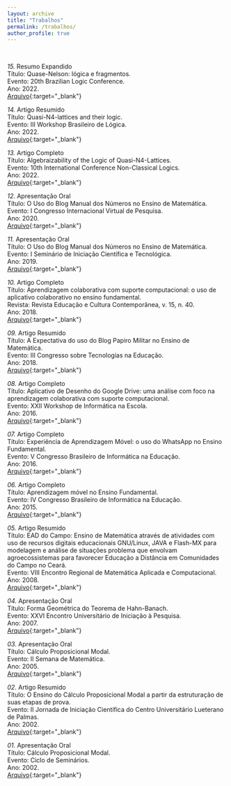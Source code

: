 ```yaml
---
layout: archive
title: "Trabalhos"
permalink: /trabalhos/
author_profile: true
---
```


<br />

*15.* Resumo Expandido <br />
Título: Quase-Nelson: lógica e fragmentos. <br />
Evento: 20th Brazilian Logic Conference. <br />
Ano: 2022. <br />
[Arquivo](/assets/files/15_EBL.pdf){:target="_blank"}

*14.* Artigo Resumido <br />
Título: Quasi-N4-lattices and their logic. <br />
Evento: III Workshop Brasileiro de Lógica. <br />
Ano: 2022. <br />
[Arquivo](/assets/files/14_WBL.pdf){:target="_blank"}

*13.* Artigo Completo <br />
Título: Algebraizability of the Logic of Quasi-N4-Lattices. <br />
Evento: 10th International Conference Non-Classical Logics. <br />
Ano: 2022. <br />
[Arquivo](/assets/files/13_NCL.pdf){:target="_blank"}

*12.* Apresentação Oral <br />
Título: O Uso do Blog Manual dos Números no Ensino de Matemática. <br />
Evento: I Congresso Internacional Virtual de Pesquisa. <br />
Ano: 2020. <br />
[Arquivo](/assets/files/12_CONINP.pdf){:target="_blank"}

*11.* Apresentação Oral <br />
Título: O Uso do Blog Manual dos Números no Ensino de Matemática. <br />
Evento: I Seminário de Iniciação Científica e Tecnológica. <br />
Ano: 2019. <br />
[Arquivo](/assets/files/11_SEMIC.pdf){:target="_blank"}

*10.* Artigo Completo <br />
Título: Aprendizagem colaborativa com suporte computacional: o uso de aplicativo colaborativo no ensino fundamental. <br />
Revista: Revista Educação e Cultura Contemporânea, v. 15, n. 40. <br />
Ano: 2018. <br />
[Arquivo](/assets/files/10_RECC.pdf){:target="_blank"}

*09.* Artigo Resumido <br />
Título: A Expectativa do uso do Blog Papiro Militar no Ensino de Matemática. <br />
Evento: III Congresso sobre Tecnologias na Educação. <br />
Ano: 2018. <br />
[Arquivo](/assets/files/09_CTRL+E.pdf){:target="_blank"}

*08.* Artigo Completo <br />
Título: Aplicativo de Desenho do Google Drive: uma análise com foco na aprendizagem colaborativa com suporte computacional. <br />
Evento: XXII Workshop de Informática na Escola. <br />
Ano: 2016.<br />
[Arquivo](/assets/files/08_CBIE.pdf){:target="_blank"}

*07.* Artigo Completo <br />
Título: Experiência de Aprendizagem Móvel: o uso do WhatsApp no Ensino Fundamental. <br />
Evento: V Congresso Brasileiro de Informática na Educação. <br />
Ano: 2016. <br />
[Arquivo](/assets/files/07_CBIE.pdf){:target="_blank"}

*06.* Artigo Completo <br />
Título: Aprendizagem móvel no Ensino Fundamental. <br />
Evento: IV Congresso Brasileiro de Informática na Educação. <br />
Ano: 2015. <br />
[Arquivo](/assets/files/06_CBIE.pdf){:target="_blank"}

*05.* Artigo Resumido <br />
Título: EAD do Campo: Ensino de Matemática através de atividades com uso de recursos digitais educacionais GNU/Linux, JAVA e Flash-MX para modelagem e análise de situações problema que envolvam agroecossistemas para favorecer Educação a Distância em Comunidades do Campo no Ceará. <br />
Evento: VIII Encontro Regional de Matemática Aplicada e Computacional. <br />
Ano: 2008. <br />
[Arquivo](/assets/files/05_ERMAC.pdf){:target="_blank"}

*04.* Apresentação Oral <br />
Título: Forma Geométrica do Teorema de Hahn-Banach. <br />
Evento: XXVI Encontro Universitário de Iniciação à Pesquisa. <br />
Ano: 2007. <br />
[Arquivo](/assets/files/04_EUIP.pdf){:target="_blank"}

*03.* Apresentação Oral <br />
Título: Cálculo Proposicional Modal. <br />
Evento: II Semana de Matemática. <br />
Ano: 2005. <br />
[Arquivo](/assets/files/03_SM.pdf){:target="_blank"}

*02.* Artigo Resumido <br />
Título: O Ensino do Cálculo Proposicional Modal a partir da estruturação de suas etapas de prova. <br />
Evento: II Jornada de Iniciação Científica do Centro Universitário Lueterano de Palmas. <br />
Ano: 2002. <br />
[Arquivo](/assets/files/02_JIC.pdf){:target="_blank"}

*01.* Apresentação Oral <br />
Título: Cálculo Proposicional Modal. <br />
Evento: Ciclo de Seminários. <br />
Ano: 2002. <br />
[Arquivo](/assets/files/01_NET.pdf){:target="_blank"}
